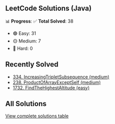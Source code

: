 ## LeetCode Solutions (Java)

📊 **Progress**:
✅ **Total Solved**: 38
- 🟢 Easy: 31
- 🟡 Medium: 7
- 🔴 Hard: 0

## Recently Solved
- [334. IncreasingTripletSubsequence (medium)](src/medium/_334_IncreasingTripletSubsequence.java)
- [238. ProductOfArrayExceptSelf (medium)](src/medium/_238_ProductOfArrayExceptSelf.java)
- [1732. FindTheHighestAltitude (easy)](src/easy/_1732_FindTheHighestAltitude.java)

## All Solutions
[View complete solutions table](solutions.md)
